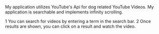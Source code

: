 My application utilizes YouTube's Api for dog related YouTube Videos.
My application is searchable and implements infinity scrolling.

1 You can search for videos by entering a term in the search bar.
2 Once results are shown, you can click on a result and watch the video.